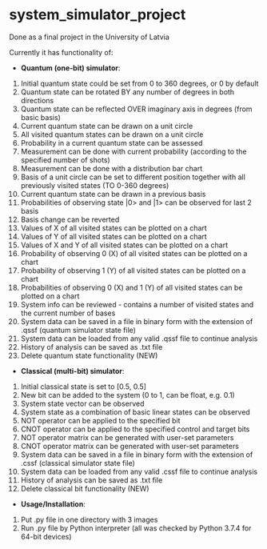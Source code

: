 # system_simulator_project

Done as a final project in the University of Latvia

Currently it has functionality of:

* __Quantum (one-bit) simulator__:
1. Initial quantum state could be set from 0 to 360 degrees, or 0 by default
2. Quantum state can be rotated BY any number of degrees in both directions
3. Quantum state can be reflected OVER imaginary axis in degrees (from basic basis)
4. Current quantum state can be drawn on a unit circle
5. All visited quantum states can be drawn on a unit circle
6. Probability in a current quantum state can be assessed
7. Measurement can be done with current probability (according to the specified number of shots)
8. Measurement can be done with a distribution bar chart
9. Basis of a unit circle can be set to different position together with all previously visited states (TO 0-360 degrees)
10. Current quantum state can be drawn in a previous basis
11. Probabilities of observing state |0> and |1> can be observed for last 2 basis
12. Basis change can be reverted
13. Values of X of all visited states can be plotted on a chart
14. Values of Y of all visited states can be plotted on a chart
15. Values of X and Y of all visited states can be plotted on a chart
16. Probability of observing 0 (X) of all visited states can be plotted on a chart
17. Probability of observing 1 (Y) of all visited states can be plotted on a chart
18. Probabilities of observing 0 (X) and 1 (Y) of all visited states can be plotted on a chart
19. System info can be reviewed - contains a number of visited states and the current number of bases
20. System data can be saved in a file in binary form with the extension of .qssf (quantum simulator state file)
21. System data can be loaded from any valid .qssf file to continue analysis
22. History of analysis can be saved as .txt file 
23. Delete quantum state functionality (NEW)

* __Classical (multi-bit) simulator__:
1. Initial classical state is set to [0.5, 0.5]
2. New bit can be added to the system (0 to 1, can be float, e.g. 0.1)
3. System state vector can be observed
4. System state as a combination of basic linear states can be observed
5. NOT operator can be applied to the specified bit
6. CNOT operator can be applied to the specified control and target bits
7. NOT operator matrix can be generated with user-set parameters
8. CNOT operator matrix can be generated with user-set parameters
9. System data can be saved in a file in binary form with the extension of .cssf (classical simulator state file)
10. System data can be loaded from any valid .cssf file to continue analysis
11. History of analysis can be saved as .txt file
12. Delete classical bit functionality (NEW)



* __Usage/Installation__:
1. Put .py file in one directory with 3 images
2. Run .py file by Python interpreter (all was checked by Python 3.7.4 for 64-bit devices)

